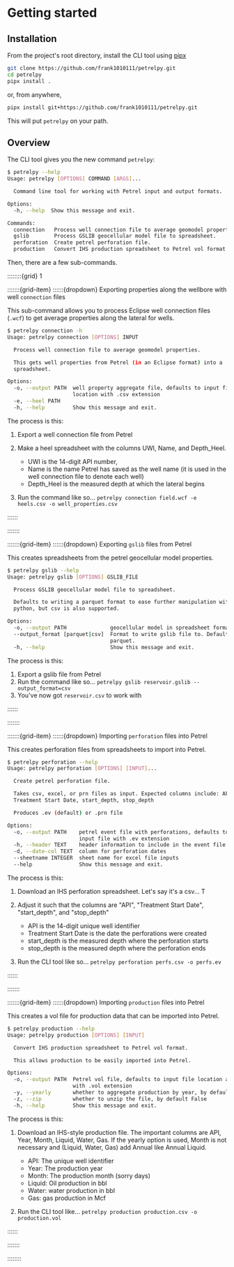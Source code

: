 # Getting started

## Installation

From the project's root directory, install the CLI tool using
[pipx](https://pypa.github.io/pipx/)

```bash
git clone https://github.com/frank1010111/petrelpy.git
cd petrelpy
pipx install .
```

or, from anywhere,

```bash
pipx install git+https://github.com/frank1010111/petrelpy.git
```

This will put `petrelpy` on your path.

## Overview

The CLI tool gives you the new command `petrelpy`:

```bash
$ petrelpy --help
Usage: petrelpy [OPTIONS] COMMAND [ARGS]...

  Command line tool for working with Petrel input and output formats.

Options:
  -h, --help  Show this message and exit.

Commands:
  connection   Process well connection file to average geomodel properties.
  gslib        Process GSLIB geocellular model file to spreadsheet.
  perforation  Create petrel perforation file.
  production   Convert IHS production spreadsheet to Petrel vol format.
```

Then, there are a few sub-commands.

::::::::{grid} 1

:::::::{grid-item} ::::::{dropdown} Exporting properties along the wellbore with well `connection` files

This sub-command allows you to process Eclipse well connection files (`.wcf`) to
get average properties along the lateral for wells.

```bash
$ petrelpy connection -h
Usage: petrelpy connection [OPTIONS] INPUT

  Process well connection file to average geomodel properties.

  This gets well properties from Petrel (in an Eclipse format) into a
  spreadsheet.

Options:
  -o, --output PATH  well property aggregate file, defaults to input file
                     location with .csv extension
  -e, --heel PATH
  -h, --help         Show this message and exit.
```

The process is this:

1. Export a well connection file from Petrel
2. Make a heel spreadsheet with the columns UWI, Name, and Depth_Heel.

   - UWI is the 14-digit API number,
   - Name is the name Petrel has saved as the well name (it is used in the well
     connection file to denote each well)
   - Depth_Heel is the measured depth at which the lateral begins

3. Run the command like so...
   `petrelpy connection field.wcf -e heels.csv -o well_properties.csv`

::::::

:::::::

:::::::{grid-item} ::::::{dropdown} Exporting `gslib` files from Petrel

This creates spreadsheets from the petrel geocellular model properties.

```bash
$ petrelpy gslib --help
Usage: petrelpy gslib [OPTIONS] GSLIB_FILE

  Process GSLIB geocellular model file to spreadsheet.

  Defaults to writing a parquet format to ease further manipulation with
  python, but csv is also supported.

Options:
  -o, --output PATH              geocellular model in spreadsheet format.
  --output_format [parquet|csv]  Format to write gslib file to. Defaults to
                                 parquet.
  -h, --help                     Show this message and exit.
```


The process is this:

1. Export a gslib file from Petrel
2. Run the command like so...
   `petrelpy gslib reservoir.gslib --output_format=csv`
3. You've now got `reservoir.csv` to work with

::::::

:::::::

:::::::{grid-item} ::::::{dropdown} Importing `perforation` files into Petrel

This creates perforation files from spreadsheets to import into Petrel.

```bash
$ petrelpy perforation --help
Usage: petrelpy perforation [OPTIONS] [INPUT]...

  Create petrel perforation file.

  Takes csv, excel, or prn files as input. Expected columns include: API,
  Treatment Start Date, start_depth, stop_depth

  Produces .ev (default) or .prn file

Options:
  -o, --output PATH    petrel event file with perforations, defaults to first
                       input file with .ev extension
  -h, --header TEXT    header information to include in the event file
  -d, --date-col TEXT  column for perforation dates
  --sheetname INTEGER  sheet name for excel file inputs
  --help               Show this message and exit.
```

The process is this:

1. Download an IHS perforation spreadsheet. Let's say it's a csv... T
2. Adjust it such that the columns are "API", "Treatment Start Date",
   "start_depth", and "stop_depth"

   - API is the 14-digit unique well identifier
   - Treatment Start Date is the date the perforations were created
   - start_depth is the measured depth where the perforation starts
   - stop_depth is the measured depth where the perforation ends

3. Run the CLI tool like so... `petrelpy perforation perfs.csv -o perfs.ev`

::::::

:::::::

:::::::{grid-item} ::::::{dropdown} Importing `production` files into Petrel

This creates a vol file for production data that can be imported into Petrel.

```bash
$ petrelpy production --help
Usage: petrelpy production [OPTIONS] [INPUT]

  Convert IHS production spreadsheet to Petrel vol format.

  This allows production to be easily imported into Petrel.

Options:
  -o, --output PATH  Petrel vol file, defaults to input file location and name
                     with .vol extension
  -y, --yearly       whether to aggregate production by year, by default False
  -z, --zip          whether to unzip the file, by default False
  -h, --help         Show this message and exit.
```

The process is this:

1. Download an IHS-style production file. The important columns are API, Year,
   Month, Liquid, Water, Gas. If the yearly option is used, Month is not
   necessary and (Liquid, Water, Gas) add Annual like Annual Liquid.

   - API: The unique well identifier
   - Year: The production year
   - Month: The production month (sorry days)
   - Liquid: Oil production in bbl
   - Water: water production in bbl
   - Gas: gas production in Mcf

2. Run the CLI tool like...
   `petrelpy production production.csv -o production.vol`

::::::

:::::::

::::::::
